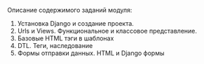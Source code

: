 Описание содержимого заданий модуля:
1. Установка Django и создание проекта.
2. Urls и Views. Функциональное и классовое представление.
3. Базовые HTML тэги в шаблонах
4. DTL. Теги, наследование
5. Формы отправки данных. HTML и Django формы
